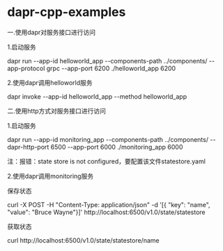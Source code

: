 # dapr-cpp-examples

一.使用dapr对服务接口进行访问

1.启动服务

dapr run --app-id helloworld_app --components-path ../components/ --app-protocol grpc --app-port 6200 ./helloworld_app 6200

2.使用dapr调用helloworld服务

dapr invoke --app-id helloworld_app --method helloworld_app


二.使用http方式对服务接口进行访问

1.启动服务

dapr run --app-id monitoring_app --components-path ../components/ --dapr-http-port 6500 --app-port 6000  ./monitoring_app 6000

注：报错：state store is not configured，要配置该文件statestore.yaml

2.使用dapr调用monitoring服务

 保存状态

curl -X POST -H "Content-Type: application/json" -d '[{ "key": "name", "value": "Bruce Wayne"}]' http://localhost:6500/v1.0/state/statestore

 获取状态

curl http://localhost:6500/v1.0/state/statestore/name
